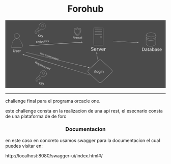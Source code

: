 <h1 align="center">Forohub</h1>


<img src='./assets/esp infrestructura.svg'>

---
<p>challenge final para el programa orcacle one.</p>


<p>este challenge consta en la realizacion de una api rest, el esecnario consta de una plataforma de de foro </p>


<h3 align="center">Documentacion</h3>

<p>en este caso en concreto usamos swagger para la documentacion el cual puedes visitar en:

http://localhost:8080/swagger-ui/index.html#/
</p>



